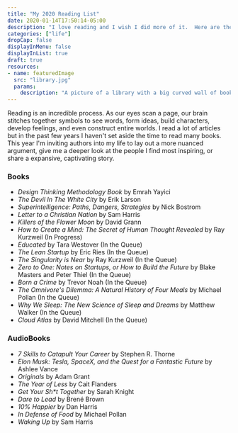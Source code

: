 ```yaml
---
title: "My 2020 Reading List"
date: 2020-01-14T17:50:14-05:00
description: "I love reading and I wish I did more of it.  Here are the books I'm reading (or listening to) to this year."
categories: ["life"]
dropCap: false
displayInMenu: false
displayInList: true
draft: true
resources:
- name: featuredImage
  src: "library.jpg"
  params:
    description: "A picture of a library with a big curved wall of books"
---
```


Reading is an incredible process.  As our eyes scan a page, our brain stitches together symbols to see words, form ideas, build characters, develop feelings, and even construct entire worlds.  I read a lot of articles but in the past few years I haven't set aside the time to read many books.  This year I'm inviting authors into my life to lay out a more nuanced argument, give me a deeper look at the people I find most inspiring, or share a expansive, captivating story.

### Books

- *Design Thinking Methodology Book* by Emrah Yayici
- *The Devil In The White City* by Erik Larson
- *Superintelligence: Paths, Dangers, Strategies* by Nick Bostrom
- *Letter to a Christian Nation* by Sam Harris
- *Killers of the Flower Moon* by David Grann
- *How to Create a Mind: The Secret of Human Thought Revealed* by Ray Kurzweil (In Progress)
- *Educated* by Tara Westover (In the Queue)
- *The Lean Startup* by Eric Ries (In the Queue)
- *The Singularity is Near* by Ray Kurzweil (In the Queue)
- *Zero to One: Notes on Startups, or How to Build the Future* by Blake Masters and Peter Thiel (In the Queue)
- *Born a Crime* by Trevor Noah (In the Queue)
- *The Omnivore's Dilemma: A Natural History of Four Meals* by Michael Pollan (In the Queue)
- *Why We Sleep: The New Science of Sleep and Dreams* by Matthew Walker (In the Queue)
- *Cloud Atlas* by David Mitchell (In the Queue)

### AudioBooks

- *7 Skills to Catapult Your Career* by Stephen R. Thorne
- *Elon Musk: Tesla, SpaceX, and the Quest for a Fantastic Future* by Ashlee Vance
- *Originals* by Adam Grant
- *The Year of Less* by Cait Flanders
- *Get Your Sh\*t Together* by Sarah Knight
- *Dare to Lead* by Brené Brown
- *10% Happier* by Dan Harris
- *In Defense of Food* by Michael Pollan
- *Waking Up* by Sam Harris